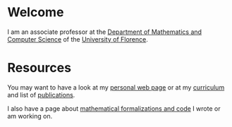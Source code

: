 # Welcome

I am an associate professor at the [Department of Mathematics and Computer Science](https://dimai.unifi.it) of the [University of Florence](https://unifi.it).

# Resources
You may want to have a look at
my [personal web page](https://sites.google.com/unifi.it/maggesi)
or at my [curriculum](https://sites.google.com/unifi.it/maggesi/curriculum)
and list of [publications](https://sites.google.com/unifi.it/maggesi/publications).

I also have a page about [mathematical formalizations and code](https://sites.google.com/unifi.it/maggesi/code) I wrote or am working on.

